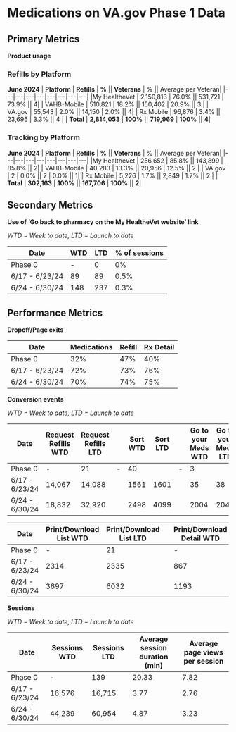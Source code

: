 # **Medications on VA.gov Phase 1 Data**

## **Primary Metrics**

**Product usage**

### Refills by Platform

**June 2024**
| **Platform** | **Refills** | **%** || **Veterans** | % || Average per Veteran|
|---|---|---|---|---|---|---|---|
|My HealtheVet | 2,150,813 | 76.0% || 531,721 | 73.9% || 4|
| VAHB-Mobile | 510,821 | 18.2% || 150,402 | 20.9% || 3 |
| VA.gov | 55,543 | 2.0% || 14,150 | 2.0% || 4|
| Rx Mobile | 96,876 | 3.4% || 23,696 | 3.3% || 4 |
| **Total** | **2,814,053** | **100%** || **719,969** | **100%** || **4**|

### Tracking by Platform

**June 2024**
| **Platform** | **Refills** | **%** || **Veterans** | % || Average per Veteran|
|---|---|---|---|---|---|---|---|
|My HealtheVet | 256,652 | 85.8% || 143,899 | 85.8% || 2|
| VAHB-Mobile | 40,283 | 13.3% || 20,956 | 12.5% || 2 |
| VA.gov | 2 | 0.0% || 2 | 0.0% || 1|
| Rx Mobile | 5,226 | 1.7% || 2,849 | 1.7% || 2 |
| **Total** | **302,163** | **100%** || **167,706** | **100%** || **2**|


## **Secondary Metrics**

**Use of ‘Go back to pharmacy on the My HealtheVet website’ link**

_WTD = Week to date, LTD = Launch to date_

| **Date** | **WTD** | **LTD** | **% of sessions** |
|---|---|---|---|
| Phase 0 | - | 0 | 0%|
| 6/17 - 6/23/24 | 89 | 89 | 0.5% |
| 6/24 - 6/30/24 | 148 | 237 | 0.3% |


## **Performance Metrics**

**Dropoff/Page exits**

| **Date** | **Medications** | **Refill** | **Rx Detail** |
|---|---|---|---|
|Phase 0 | 32% | 47% | 40% |
| 6/17 - 6/23/24 | 72% | 73% | 76% |
| 6/24 - 6/30/24 | 70% | 74% | 75% |

**Conversion events**

_WTD = Week to date, LTD = Launch to date_

| **Date** | **Request Refills WTD** | **Request Refills LTD** || **Sort WTD**|**Sort LTD** || **Go to your Meds WTD** | **Go to your Meds LTD** || **Learn to renew WTD** | **Learn to renew LTD**|
|---|---|---|---|---|---|---|---|---|---|---|---|
|Phase 0 | - | 21 | - | 40 || - | 3 || - | 0|
| 6/17 - 6/23/24 | 14,067 | 14,088 ||1561 | 1601 || 35| 38 || 142 | 142|
| 6/24 - 6/30/24 | 18,832 | 32,920 ||2498 | 4099 || 2004 | 2042 || 431 | 573 |


| **Date** |  **Print/Download List WTD** | **Print/Download List LTD** || **Print/Download Detail WTD** | **Print/Download Detail LTD** |
|---|---|---|---|---|---|
|Phase 0 | - | 21 || - | 13 |
| 6/17 - 6/23/24 | 2314 | 2335 || 867 | 880 |
| 6/24 - 6/30/24 | 3697 | 6032 || 1193 | 2073|

**Sessions**

_WTD = Week to date, LTD = Launch to date_

|**Date** | **Sessions WTD** | **Sessions LTD** | **Average session duration (min)** | **Average page views per session**|
|---|---|---|---|---|
|Phase 0 | - | 139 | 20.33 | 7.82|
| 6/17 - 6/23/24 | 16,576 | 16,715 | 3.77 | 2.76 |
| 6/24 - 6/30/24 | 44,239 | 60,954 | 4.87 | 3.23 |
